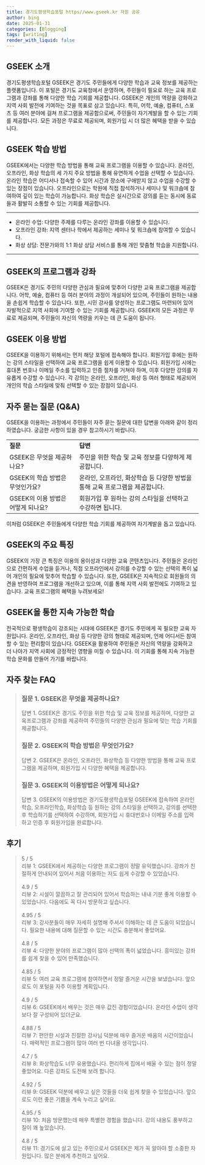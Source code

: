 ```yaml
---
title: 경기도평생학습포털 https//www.gseek.kr 자원 공유
author: bing
date: 2025-01-31
categories: [Blogging]
tags: [writing]
render_with_liquid: false
---
```



<h2 id='GSEEK_소개'>GSEEK 소개</h2>

<p>경기도평생학습포털 GSEEK은 경기도 주민들에게 다양한 학습과 교육 정보를 제공하는 플랫폼입니다. 이 포털은 경기도 교육청에서 운영하며, 주민들이 필요로 하는 교육 프로그램과 강좌를 통해 다양한 학습 기회를 제공합니다. GSEEK은 개인의 역량을 강화하고 지역 사회 발전에 기여하는 것을 목표로 삼고 있습니다. 특히, 어학, 예술, 컴퓨터, 스포츠 등 여러 분야에 걸쳐 프로그램을 제공함으로써, 주민들이 자기계발을 할 수 있는 기회를 제공합니다. 모든 과정은 무료로 제공되며, 회원가입 시 더 많은 혜택을 받을 수 있습니다.</p>

<h2 id='GSEEK_학습방법'>GSEEK 학습 방법</h2>

<p>GSEEK에서는 다양한 학습 방법을 통해 교육 프로그램을 이용할 수 있습니다. 온라인, 오프라인, 화상 학습의 세 가지 주요 방법을 통해 유연하게 수업을 선택할 수 있습니다. 온라인 학습은 어디서나 접속할 수 있어 시간과 장소에 구애받지 않고 수업을 수강할 수 있는 장점이 있습니다. 오프라인으로는 학원에 직접 참석하거나 세미나 및 워크숍에 참여하여 깊이 있는 학습이 가능합니다. 화상 학습은 실시간으로 강의를 듣는 동시에 동료들과 활발히 소통할 수 있는 기회를 제공합니다.</p>

<hr />

<ul>
    <li>온라인 수업: 다양한 주제를 다루는 온라인 강좌를 이용할 수 있습니다.</li>
    <li>오프라인 강좌: 지역 센터나 학에서 제공하는 세미나 및 워크숍에 참여할 수 있습니다.</li>
    <li>화상 상담: 전문가와의 1:1 화상 상담 서비스를 통해 개인 맞춤형 학습을 지원합니다.</li>
</ul>

<hr />

<h2 id='GSEEK_프로그램'>GSEEK의 프로그램과 강좌</h2>

<p>GSEEK은 경기도 주민의 다양한 관심과 필요에 맞추어 다양한 교육 프로그램을 제공합니다. 어학, 예술, 컴퓨터 등 여러 분야의 과정이 개설되어 있으며, 주민들이 원하는 내용을 손쉽게 학습할 수 있습니다. 또한, 시민 강사를 양성하는 프로그램도 마련되어 있어 자발적으로 지역 사회에 기여할 수 있는 기회를 제공합니다. GSEEK의 모든 과정은 무료로 제공되며, 주민들이 자신의 역량을 키우는 데 큰 도움이 됩니다.</p>

<h2 id='GSEEK_이용방법'>GSEEK 이용 방법</h2>

<p>GSEEK을 이용하기 위해서는 먼저 해당 포털에 접속해야 합니다. 회원가입 후에는 원하는 강의 스타일을 선택하여 교육 프로그램을 쉽게 이용할 수 있습니다. 회원가입 시에는 휴대폰 번호나 이메일 주소를 입력하고 인증 절차를 거쳐야 하며, 이후 다양한 강의를 자유롭게 수강할 수 있습니다. 각 강의는 온라인, 오프라인, 화상 등 여러 형태로 제공되어 개인의 학습 스타일에 맞춰 선택할 수 있는 장점이 있습니다.</p>

<h2 id='자주_묻는_질문'>자주 묻는 질문 (Q&A)</h2>

<p>GSEEK을 이용하는 과정에서 주민들이 자주 묻는 질문에 대한 답변을 아래와 같이 정리하였습니다. 궁금한 사항이 있을 경우 참고하시기 바랍니다.</p>

<table>
    <tr>
        <td><b>질문</b></td>
        <td><b>답변</b></td>
    </tr>
    <tr>
        <td>GSEEK은 무엇을 제공하나요?</td>
        <td>주민을 위한 학습 및 교육 정보를 다양하게 제공합니다.</td>
    </tr>
    <tr>
        <td>GSEEK의 학습 방법은 무엇인가요?</td>
        <td>온라인, 오프라인, 화상학습 등 다양한 방법을 통해 교육 프로그램을 제공합니다.</td>
    </tr>
    <tr>
        <td>GSEEK의 이용 방법은 어떻게 되나요?</td>
        <td>회원가입 후 원하는 강의 스타일을 선택하고 수강하면 됩니다.</td>
    </tr>
</table>

<p>이처럼 GSEEK은 주민들에게 다양한 학습 기회를 제공하여 자기계발을 돕고 있습니다.</p>

<h2 id='GSEEK_특징'>GSEEK의 주요 특징</h2>

<p>GSEEK의 가장 큰 특징은 이용의 용이성과 다양한 교육 콘텐츠입니다. 주민들은 온라인으로 간편하게 수업을 듣거나, 직접 오프라인에서 강의를 수강할 수 있는 선택의 폭이 넓어 개인의 필요에 맞추어 학습할 수 있습니다. 또한, GSEEK은 지속적으로 회원들의 의견을 반영하여 프로그램을 개선하고 있으며, 이를 통해 지역 사회 발전에도 기여하고 있습니다. 교육 프로그램의 혜택을 누려보세요!</p>

<h2 id='GSEEK_결론'>GSEEK을 통한 지속 가능한 학습</h2>

<p>전국적으로 평생학습이 강조되는 시대에 GSEEK은 경기도 주민에게 꼭 필요한 교육 자원입니다. 온라인, 오프라인, 화상 등 다양한 강의 형태로 제공되며, 언제 어디서든 참여할 수 있는 편리함이 있습니다. GSEEK을 활용하여 주민들은 자신의 역량을 강화하고 더 나아가 지역 사회에 긍정적인 영향을 미칠 수 있습니다. 이 기회를 통해 지속 가능한 학습 문화를 만들어 가기를 바랍니다.</p>


<h2 id='자주_찾는_FAQ'>자주 찾는 FAQ</h2>
<div itemscope="" itemtype="https://schema.org/FAQPage"> 
<blockquote> 
<div itemscope="" itemprop="mainEntity" itemtype="https://schema.org/Question"> 
<h3 itemprop="name">질문 1. GSEEK은 무엇을 제공하나요?</h3> 
<div itemscope="" itemprop="acceptedAnswer" itemtype="https://schema.org/Answer"> 
<span itemprop="text"> 
<p>답변 1. GSEEK은 경기도 주민을 위한 학습 및 교육 정보를 제공하며, 다양한 교육프로그램과 강좌를 제공하여 주민들의 다양한 관심과 필요에 맞는 학습 기회를 제공합니다.</p> 
</span> 
</div> 
</div> 

<div itemscope="" itemprop="mainEntity" itemtype="https://schema.org/Question"> 
<h3 itemprop="name">질문 2. GSEEK의 학습 방법은 무엇인가요?</h3> 
<div itemscope="" itemprop="acceptedAnswer" itemtype="https://schema.org/Answer"> 
<span itemprop="text"> 
<p>답변 2. GSEEK은 온라인, 오프라인, 화상학습 등 다양한 방법을 통해 교육 프로그램을 제공하며, 회원가입 시 다양한 혜택을 제공합니다.</p> 
</span> 
</div> 
</div> 

<div itemscope="" itemprop="mainEntity" itemtype="https://schema.org/Question"> 
<h3 itemprop="name">질문 3. GSEEK의 이용방법은 어떻게 되나요?</h3> 
<div itemscope="" itemprop="acceptedAnswer" itemtype="https://schema.org/Answer"> 
<span itemprop="text"> 
<p>답변 3. GSEEK의 이용방법은 경기도평생학습포털 GSEEK에 접속하여 온라인학습, 오프라인학습, 화상학습 등 원하는 강의 스타일을 선택하고, 강의를 선택한 후 학습하기를 선택하여 수강하며, 회원가입 시 휴대번호나 이메일 주소를 입력하고 인증 후 회원가입을 완료합니다.</p> 
</span> 
</div> 
</div> 
</blockquote> 
</div>
<h2 id='후기'>후기</h2>
<div itemscope itemtype="https://schema.org/Product">
  <blockquote>
  <div itemprop="review" itemscope itemtype="https://schema.org/Review">
      <div itemprop="reviewRating" itemscope itemtype="https://schema.org/Rating"> <span itemprop="ratingValue">5</span> / <span itemprop="bestRating">5</span> </div>
      <span itemprop="reviewBody">리뷰 1: GSEEK에서 제공하는 다양한 프로그램이 정말 유익했습니다. 강좌가 친절하게 안내되어 있어서 처음 이용하는 저도 쉽게 수강할 수 있었습니다.</span>
  </div>
  <br>
  <div itemprop="review" itemscope itemtype="https://schema.org/Review">
      <div itemprop="reviewRating" itemscope itemtype="https://schema.org/Rating"> <span itemprop="ratingValue">4.9</span> / <span itemprop="bestRating">5</span> </div>
      <span itemprop="reviewBody">리뷰 2: 시설이 깔끔하고 잘 관리되어 있어서 학습하는 내내 기분 좋게 이용할 수 있었습니다. 다음에도 꼭 다시 방문하고 싶습니다.</span>
  </div>
  <br>
  <div itemprop="review" itemscope itemtype="https://schema.org/Review">
      <div itemprop="reviewRating" itemscope itemtype="https://schema.org/Rating"> <span itemprop="ratingValue">4.95</span> / <span itemprop="bestRating">5</span> </div>
      <span itemprop="reviewBody">리뷰 3: 강사분들이 매우 자세히 설명해 주셔서 이해하는 데 큰 도움이 되었습니다. 필요한 내용에 대해 질문할 수 있는 시간도 충분해서 좋았어요.</span>
  </div>
  <br>
  <div itemprop="review" itemscope itemtype="https://schema.org/Review">
      <div itemprop="reviewRating" itemscope itemtype="https://schema.org/Rating"> <span itemprop="ratingValue">4.8</span> / <span itemprop="bestRating">5</span> </div>
      <span itemprop="reviewBody">리뷰 4: 다양한 분야의 프로그램이 많아 선택의 폭이 넓었습니다. 흥미있는 강좌를 쉽게 찾을 수 있어 만족했습니다.</span>
  </div>
  <br>
  <div itemprop="review" itemscope itemtype="https://schema.org/Review">
      <div itemprop="reviewRating" itemscope itemtype="https://schema.org/Rating"> <span itemprop="ratingValue">4.85</span> / <span itemprop="bestRating">5</span> </div>
      <span itemprop="reviewBody">리뷰 5: 여러 교육 프로그램에 참여하면서 정말 즐거운 시간을 보냈습니다. 앞으로도 이 포털을 자주 이용할 계획입니다.</span>
  </div>
  <br>
  <div itemprop="review" itemscope itemtype="https://schema.org/Review">
      <div itemprop="reviewRating" itemscope itemtype="https://schema.org/Rating"> <span itemprop="ratingValue">4.9</span> / <span itemprop="bestRating">5</span> </div>
      <span itemprop="reviewBody">리뷰 6: GSEEK에서 배우는 것은 매우 값진 경험이었습니다. 온라인 수업이 생각보다 잘 구성되어 있더군요.</span>
  </div>
  <br>
  <div itemprop="review" itemscope itemtype="https://schema.org/Review">
      <div itemprop="reviewRating" itemscope itemtype="https://schema.org/Rating"> <span itemprop="ratingValue">4.88</span> / <span itemprop="bestRating">5</span> </div>
      <span itemprop="reviewBody">리뷰 7: 편안한 시설과 친절한 강사님 덕분에 매우 즐거운 배움의 시간이었습니다. 매력적인 프로그램이 많아 여러 번 다녀올 생각입니다.</span>
  </div>
  <br>
  <div itemprop="review" itemscope itemtype="https://schema.org/Review">
      <div itemprop="reviewRating" itemscope itemtype="https://schema.org/Rating"> <span itemprop="ratingValue">4.7</span> / <span itemprop="bestRating">5</span> </div>
      <span itemprop="reviewBody">리뷰 8: 화상학습도 너무 유용했습니다. 편리하게 집에서 배울 수 있는 점이 정말 좋았어요. 다른 강좌도 도전해 보려 합니다.</span>
  </div>
  <br>
  <div itemprop="review" itemscope itemtype="https://schema.org/Review">
      <div itemprop="reviewRating" itemscope itemtype="https://schema.org/Rating"> <span itemprop="ratingValue">4.92</span> / <span itemprop="bestRating">5</span> </div>
      <span itemprop="reviewBody">리뷰 9: GSEEK 덕분에 배우고 싶은 것들을 더욱 쉽게 찾을 수 있었습니다. 앞으로도 이런 좋은 기쁨을 계속 누리고 싶어요.</span>
  </div>
  <br>
  <div itemprop="review" itemscope itemtype="https://schema.org/Review">
      <div itemprop="reviewRating" itemscope itemtype="https://schema.org/Rating"> <span itemprop="ratingValue">4.95</span> / <span itemprop="bestRating">5</span> </div>
      <span itemprop="reviewBody">리뷰 10: 처음 방문했는데 매우 특별한 경험을 했습니다. 강의 내용도 풍부하고 질이 꽤 높았습니다.</span>
  </div>
  <br>
  <div itemprop="review" itemscope itemtype="https://schema.org/Review">
      <div itemprop="reviewRating" itemscope itemtype="https://schema.org/Rating"> <span itemprop="ratingValue">4.8</span> / <span itemprop="bestRating">5</span> </div>
      <span itemprop="reviewBody">리뷰 11: 경기도에 살고 있는 주민으로서 GSEEK은 제가 꼭 알아야 할 소중한 자원입니다. 많은 분에게 추천하고 싶어요.</span>
  </div>
  </blockquote>
</div>
